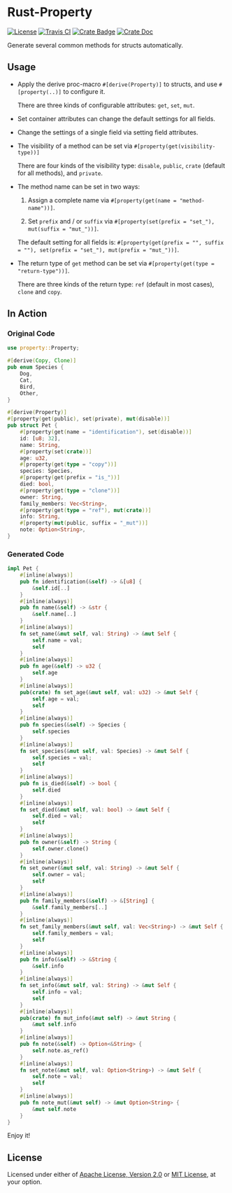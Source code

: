 # Rust-Property

[![License]](#license)
[![Travis CI]](https://travis-ci.com/yangby-cryptape/rust-property)
[![Crate Badge]](https://crates.io/crates/property)
[![Crate Doc]](https://docs.rs/property)

Generate several common methods for structs automatically.

[License]: https://img.shields.io/badge/License-Apache--2.0%20OR%20MIT-blue.svg
[Travis CI]: https://img.shields.io/travis/com/yangby-cryptape/rust-property.svg
[Crate Badge]: https://img.shields.io/crates/v/property.svg
[Crate Doc]: https://docs.rs/property/badge.svg

## Usage

- Apply the derive proc-macro `#[derive(Property)]` to structs, and use `#[property(..)]` to configure it.

  There are three kinds of configurable attributes: `get`, `set`, `mut`.

- Set container attributes can change the default settings for all fields.

- Change the settings of a single field via setting field attributes.

- The visibility of a method can be set via `#[property(get(visibility-type))]`

  There are four kinds of the visibility type: `disable`, `public`, `crate` (default for all methods), and `private`.

- The method name can be set in two ways:

  1. Assign a complete name via `#[property(get(name = "method-name"))]`.

  2. Set `prefix` and / or `suffix` via `#[property(set(prefix = "set_"), mut(suffix = "mut_"))]`.

  The default setting for all fields is: `#[property(get(prefix = "", suffix = ""), set(prefix = "set_"), mut(prefix = "mut_"))]`.

- The return type of `get` method can be set via `#[property(get(type = "return-type"))]`.

  There are three kinds of the return type: `ref` (default in most cases), `clone` and `copy`.

## In Action

### Original Code

```rust
use property::Property;

#[derive(Copy, Clone)]
pub enum Species {
    Dog,
    Cat,
    Bird,
    Other,
}

#[derive(Property)]
#[property(get(public), set(private), mut(disable))]
pub struct Pet {
    #[property(get(name = "identification"), set(disable))]
    id: [u8; 32],
    name: String,
    #[property(set(crate))]
    age: u32,
    #[property(get(type = "copy"))]
    species: Species,
    #[property(get(prefix = "is_"))]
    died: bool,
    #[property(get(type = "clone"))]
    owner: String,
    family_members: Vec<String>,
    #[property(get(type = "ref"), mut(crate))]
    info: String,
    #[property(mut(public, suffix = "_mut"))]
    note: Option<String>,
}
```

### Generated Code

```rust
impl Pet {
    #[inline(always)]
    pub fn identification(&self) -> &[u8] {
        &self.id[..]
    }
    #[inline(always)]
    pub fn name(&self) -> &str {
        &self.name[..]
    }
    #[inline(always)]
    fn set_name(&mut self, val: String) -> &mut Self {
        self.name = val;
        self
    }
    #[inline(always)]
    pub fn age(&self) -> u32 {
        self.age
    }
    #[inline(always)]
    pub(crate) fn set_age(&mut self, val: u32) -> &mut Self {
        self.age = val;
        self
    }
    #[inline(always)]
    pub fn species(&self) -> Species {
        self.species
    }
    #[inline(always)]
    fn set_species(&mut self, val: Species) -> &mut Self {
        self.species = val;
        self
    }
    #[inline(always)]
    pub fn is_died(&self) -> bool {
        self.died
    }
    #[inline(always)]
    fn set_died(&mut self, val: bool) -> &mut Self {
        self.died = val;
        self
    }
    #[inline(always)]
    pub fn owner(&self) -> String {
        self.owner.clone()
    }
    #[inline(always)]
    fn set_owner(&mut self, val: String) -> &mut Self {
        self.owner = val;
        self
    }
    #[inline(always)]
    pub fn family_members(&self) -> &[String] {
        &self.family_members[..]
    }
    #[inline(always)]
    fn set_family_members(&mut self, val: Vec<String>) -> &mut Self {
        self.family_members = val;
        self
    }
    #[inline(always)]
    pub fn info(&self) -> &String {
        &self.info
    }
    #[inline(always)]
    fn set_info(&mut self, val: String) -> &mut Self {
        self.info = val;
        self
    }
    #[inline(always)]
    pub(crate) fn mut_info(&mut self) -> &mut String {
        &mut self.info
    }
    #[inline(always)]
    pub fn note(&self) -> Option<&String> {
        self.note.as_ref()
    }
    #[inline(always)]
    fn set_note(&mut self, val: Option<String>) -> &mut Self {
        self.note = val;
        self
    }
    #[inline(always)]
    pub fn note_mut(&mut self) -> &mut Option<String> {
        &mut self.note
    }
}
```

Enjoy it!

## License

Licensed under either of [Apache License, Version 2.0] or [MIT License], at
your option.

[Apache License, Version 2.0]: LICENSE-APACHE
[MIT License]: LICENSE-MIT
